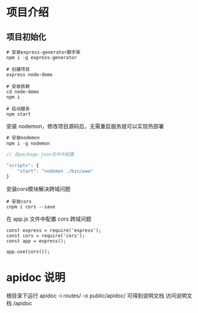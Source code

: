 # 项目介绍

## 项目初始化

```
# 安装express-generator脚手架
npm i -g express-generator

# 创建项目
express node-demo

# 安装依赖
cd node-demo
npm i

# 启动服务
npm start

```

安装 nodemon，修改项目源码后，无需重启服务就可以实现热部署

```js
# 安装nodemon
npm i -g nodemon

// 在package.json文件中配置

"scripts": {
    "start": "nodemon ./bin/www"
}

```

安装cors模块解决跨域问题

```
# 安装cors
cnpm i cors --save

```

在 app.js 文件中配置 cors 跨域问题

```
const express = require('express');
const cors = require('cors');
const app = express();

app.use(cors());

```



# apidoc 说明
根目录下运行 apidoc -i routes/ -o public/apidoc/
可得到说明文档 访问说明文档 /apidoc

